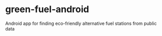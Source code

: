 green-fuel-android
=========================

Android app for finding eco-friendly alternative fuel stations from public data
